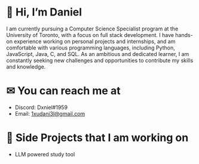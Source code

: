 # 👋 Hi, I’m Daniel
I am currently pursuing a Computer Science Specialist program at the University of Toronto, with a focus on full stack development. I have hands-on experience working on personal projects and internships, and am comfortable with various programming languages, including Python, JavaScript, Java, C, and SQL. As an ambitious and dedicated learner, I am constantly seeking new challenges and opportunities to contribute my skills and knowledge.

# ✉ You can reach me at
- Discord: Dxniel#1959
- Email: 1xudani3l@gmail.com

# 💼 Side Projects that I am working on
- LLM powered study tool
